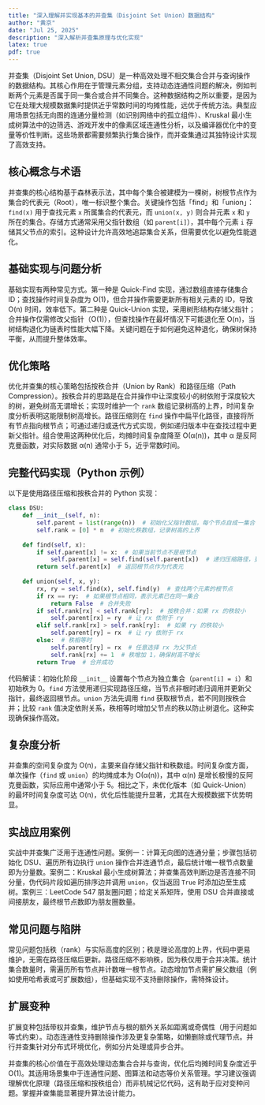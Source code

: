 ```yaml
---
title: "深入理解并实现基本的并查集（Disjoint Set Union）数据结构"
author: "黄京"
date: "Jul 25, 2025"
description: "深入解析并查集原理与优化实现"
latex: true
pdf: true
---
```


并查集（Disjoint Set Union, DSU）是一种高效处理不相交集合合并与查询操作的数据结构。其核心作用在于管理元素分组，支持动态连通性问题的解决，例如判断两个元素是否属于同一集合或合并不同集合。这种数据结构之所以重要，是因为它在处理大规模数据集时提供近乎常数时间的均摊性能，远优于传统方法。典型应用场景包括无向图的连通分量检测（如识别网络中的孤立组件）、Kruskal 最小生成树算法中的边筛选、游戏开发中的像素区域连通性分析，以及编译器优化中的变量等价性判断。这些场景都需要频繁执行集合操作，而并查集通过其独特设计实现了高效支持。

## 核心概念与术语  
并查集的核心结构基于森林表示法，其中每个集合被建模为一棵树，树根节点作为集合的代表元（Root），唯一标识整个集合。关键操作包括「find」和「union」：`find(x)` 用于查找元素 `x` 所属集合的代表元，而 `union(x, y)` 则合并元素 `x` 和 `y` 所在的集合。存储方式通常采用父指针数组（如 `parent[i]`），其中每个元素 `i` 存储其父节点的索引。这种设计允许高效地追踪集合关系，但需要优化以避免性能退化。

## 基础实现与问题分析  
基础实现有两种常见方式。第一种是 Quick-Find 实现，通过数组直接存储集合 ID；查找操作时间复杂度为 O(1)，但合并操作需要更新所有相关元素的 ID，导致 O(n) 时间，效率低下。第二种是 Quick-Union 实现，采用树形结构存储父指针；合并操作仅需修改父指针（O(1)），但查找操作在最坏情况下可能退化至 O(n)，当树结构退化为链表时性能大幅下降。关键问题在于如何避免这种退化，确保树保持平衡，从而提升整体效率。

## 优化策略  
优化并查集的核心策略包括按秩合并（Union by Rank）和路径压缩（Path Compression）。按秩合并的思路是在合并操作中让深度较小的树依附于深度较大的树，避免树高无谓增长；实现时维护一个 `rank` 数组记录树高的上界，时间复杂度分析表明这能限制树高增长。路径压缩则在 `find` 操作中扁平化路径，直接将所有节点指向根节点；可通过递归或迭代方式实现，例如递归版本中在查找过程中更新父指针。组合使用这两种优化后，均摊时间复杂度降至 O(α(n))，其中 α 是反阿克曼函数，对实际数据 α(n) 通常小于 5，近乎常数时间。

## 完整代码实现（Python 示例）  
以下是使用路径压缩和按秩合并的 Python 实现：
```python
class DSU:
    def __init__(self, n):
        self.parent = list(range(n))  # 初始化父指针数组，每个节点自成一集合
        self.rank = [0] * n  # 初始化秩数组，记录树高的上界
        
    def find(self, x):
        if self.parent[x] != x:  # 如果当前节点不是根节点
            self.parent[x] = self.find(self.parent[x])  # 递归压缩路径，更新父指针指向根节点
        return self.parent[x]  # 返回根节点作为代表元
        
    def union(self, x, y):
        rx, ry = self.find(x), self.find(y)  # 查找两个元素的根节点
        if rx == ry:  # 如果根节点相同，表示元素已在同一集合
            return False  # 合并失败
        if self.rank[rx] < self.rank[ry]:  # 按秩合并：如果 rx 的秩较小
            self.parent[rx] = ry  # 让 rx 依附于 ry
        elif self.rank[rx] > self.rank[ry]:  # 如果 ry 的秩较小
            self.parent[ry] = rx  # 让 ry 依附于 rx
        else:  # 秩相等时
            self.parent[ry] = rx  # 任意选择 rx 为父节点
            self.rank[rx] += 1  # 秩增加 1，确保树高不增长
        return True  # 合并成功
```
代码解读：初始化阶段 `__init__` 设置每个节点为独立集合（`parent[i] = i`）和初始秩为 0。`find` 方法使用递归实现路径压缩，当节点非根时递归调用并更新父指针，最终返回根节点。`union` 方法先调用 `find` 获取根节点，若不同则按秩合并；比较 `rank` 值决定依附关系，秩相等时增加父节点的秩以防止树退化。这种实现确保操作高效。

## 复杂度分析  
并查集的空间复杂度为 O(n)，主要来自存储父指针和秩数组。时间复杂度方面，单次操作（`find` 或 `union`）的均摊成本为 O(α(n))，其中 α(n) 是增长极慢的反阿克曼函数，实际应用中通常小于 5。相比之下，未优化版本（如 Quick-Union）的最坏时间复杂度可达 O(n)，优化后性能提升显著，尤其在大规模数据下优势明显。

## 实战应用案例  
实战中并查集广泛用于连通性问题。案例一：计算无向图的连通分量；步骤包括初始化 DSU、遍历所有边执行 `union` 操作合并连通节点，最后统计唯一根节点数量即为分量数。案例二：Kruskal 最小生成树算法；并查集高效判断边是否连接不同分量，伪代码片段如遍历排序边并调用 `union`，仅当返回 `True` 时添加边至生成树。案例三：LeetCode 547 朋友圈问题；给定关系矩阵，使用 DSU 合并直接或间接朋友，最终根节点数即为朋友圈数量。

## 常见问题与陷阱  
常见问题包括秩（rank）与实际高度的区别；秩是理论高度的上界，代码中更易维护，无需在路径压缩后更新。路径压缩不影响秩，因为秩仅用于合并决策。统计集合数量时，需遍历所有节点并计数唯一根节点。动态增加节点需扩展父数组（例如使用哈希表或可扩展数组），但基础实现不支持删除操作，需特殊设计。

## 扩展变种  
扩展变种包括带权并查集，维护节点与根的额外关系如距离或奇偶性（用于问题如等式约束）。动态连通性支持删除操作涉及更复杂策略，如懒删除或代理节点。并行并查集针对分布式环境优化，例如分片处理或异步合并。

并查集的核心价值在于高效处理动态集合合并与查询，优化后均摊时间复杂度近乎 O(1)。其适用场景集中于连通性问题、图算法和动态等价关系管理。学习建议强调理解优化原理（路径压缩和按秩组合）而非机械记忆代码，这有助于应对变种问题。掌握并查集能显著提升算法设计能力。
